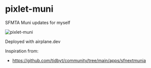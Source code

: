 # pixlet-muni
SFMTA Muni updates for myself

![pixlet-muni](https://user-images.githubusercontent.com/1903527/214772738-66b5e1c8-0db5-40de-bfda-28fc90f9ee5a.gif)

Deployed with airplane.dev


Inspiration from: 
- https://github.com/tidbyt/community/tree/main/apps/sfnextmunia


